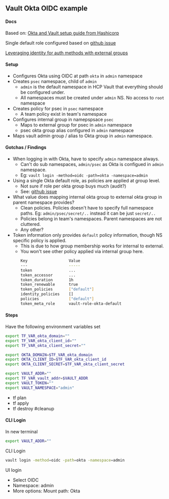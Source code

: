 ## Vault Okta OIDC example

#### Docs
Based on: [Okta and Vault setup guide from Hashicorp](https://developer.hashicorp.com/vault/tutorials/cloud-ops/vault-oidc-okta)

Single default role configured based on [github issue](https://github.com/hashicorp/vault/discussions/17763)

[Leveraging identity for auth methods with external groups](https://developer.hashicorp.com/vault/tutorials/enterprise/namespaces#leveraging-identity-for-auth-methods-with-external-groups)

#### Setup

- Configures Okta using OIDC at path `okta` in `admin` namespace
- Creates `psec` namespace, child of `admin`
  - `admin` is the default namespace in HCP Vault that everything should be configured under.
  - All namespaces must be created under `admin` NS. No access to `root` namespace
- Creates policy for psec in `psec` namespace
  - A team policy exist in team's namespace
- Configures internal group in namepspsace `psec`
  - Maps to external group for psec in  `admin` namespace
  - psec okta group alias configured in `admin` namespace
- Maps vault admin group / alias to Okta group in `admin` namespace.

#### Gotchas / Findings
- When logging in with Okta, have to specify `admin` namespace always.
  - Can't do sub namespaces, `admin/psec` as Okta is configued in `admin` namespace.
  - Eg: `vault login -method=oidc -path=okta -namespace=admin`
- Using a single Okta default role, as policies are applied at group level.
  - Not sure if role per okta group buys much (audit?)
  - See: [github issue](https://github.com/hashicorp/vault/discussions/17763)
- What value does mapping internal okta group to external okta group in parent namespace provides? 
  - Clean policies. Policies doesn't have to specify full namespace paths. Eg: `admin/psec/secret/..` instead it can be just `secret/..`
  - Policies belong in team's namespaces. Parent namespaces are not cluttered.
  - Any other?
- Token information only provides `default` policy information, though NS specific policy is applied.
  - This is due to how group membership works for internal to external.
  - You won't see other policy applied via internal group here.
    ```bash
    Key                  Value
    ---                  -----
    token                ...
    token_accessor       ...
    token_duration       1h
    token_renewable      true
    token_policies       ["default"]
    identity_policies    []
    policies             ["default"]
    token_meta_role      vault-role-okta-default
    ```


#### Steps

Have the following environment variables set
```bash
export TF_VAR_okta_domain=""
export TF_VAR_okta_client_id=""
export TF_VAR_okta_client_secret=""

export OKTA_DOMAIN=$TF_VAR_okta_domain
export OKTA_CLIENT_ID=$TF_VAR_okta_client_id
export OKTA_CLIENT_SECRET=$TF_VAR_okta_client_secret

export VAULT_ADDR=""
export TF_VAR_vault_addr=$VAULT_ADDR
export VAULT_TOKEN=""
export VAULT_NAMESPACE="admin"

```

- tf plan
- tf apply
- tf destroy #cleanup

#### CLI Login

In new terminal

```bash
export VAULT_ADDR=""
```

CLI Login
```bash
vault login -method=oidc -path=okta -namespace=admin
```

UI login
- Select OIDC
- Namespace: admin
- More options: Mount path: Okta

